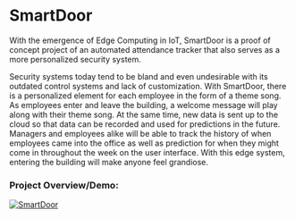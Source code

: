 # SmartDoor
With the emergence of Edge Computing in IoT, SmartDoor is a proof of concept project of an automated attendance tracker that also serves as a more personalized security system. 

Security systems today tend to be bland and even undesirable with its outdated control systems and lack of customization. With SmartDoor, there is a personalized element for each employee in the form of a theme song. As employees enter and leave the building, a welcome message will play along with their theme song. At the same time, new data is sent up to the cloud so that data can be recorded and used for predictions in the future. Managers and employees alike will be able to track the history of when employees came into the office as well as prediction for when they might come in throughout the week on the user interface. With this edge system, entering the building will make anyone feel grandiose.

### Project Overview/Demo: 
[![SmartDoor](http://img.youtube.com/vi/QMduXOS_j_Y/0.jpg)](http://www.youtube.com/watch?v=QMduXOS_j_Y "SmartDoor Demo")

